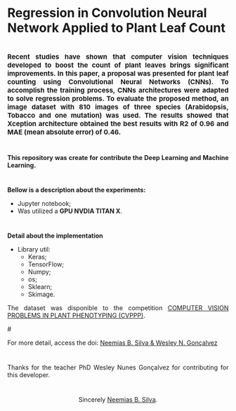 # Regression in Convolution Neural Network Applied to Plant Leaf Count
#
<p align="justify"  style=font-size:15px><b>Recent studies have shown that computer vision techniques developed to boost the count of plant leaves brings significant improvements. In this paper, a proposal was presented for plant leaf counting using Convolutional Neural Networks (CNNs). To accomplish the training process, CNNs architectures were adapted to solve regression problems. To evaluate the proposed method, an image dataset with 810 images of three species (Arabidopsis, Tobacco and one mutation) was used. The results showed that Xception architecture obtained the best results with R2 of 0.96 and MAE (mean absolute error) of 0.46.</b>
</p>

#

<p align="justify" style=font-size:14><b>This repository was create for contribute the Deep Learning and Machine Learning.</b></p>

#

**Bellow is a description about the experiments:**
<ul> 
    <li> Jupyter notebook;
    <li>Was utilized a <b>GPU NVDIA TITAN X</b>.
</ul>

#

**Detail about the implementation**

- Library util:
  - Keras; 
  - TensorFlow;
  - Numpy;
  - os;
  - Sklearn;
  - Skimage.

<p align="justify">The dataset was disponible to the competition <a href="https://www.plant-phenotyping.org/CVPPP2017-CFP">COMPUTER VISION PROBLEMS IN PLANT PHENOTYPING (CVPPP)</a>.</p>
#

For more detail, access the doi: <a href="https://doi.org/10.5753/wvc.2019.7627"> Neemias B. Silva & Wesley N. Gonçalvez </a>

#

<p align="justify">Thanks for the teacher PhD Wesley Nunes Gonçalvez for contributing for this developer.</p>

#

<p align="center">Sincerely <a href="https://github.com/neemiasbsilva"> Neemias B. Silva</a>.</p>
